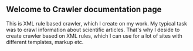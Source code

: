 ## Welcome to Crawler documentation page

This is XML rule based crawler, which I create on my work. My typical task was to crawl information about scientific articles. That's why I deside to create crawler based on XML rules, which I can use for a lot of sites with different templates, markup etc.
